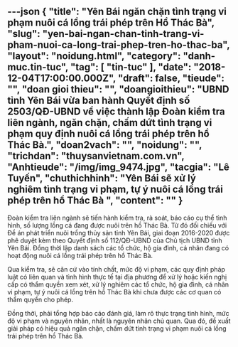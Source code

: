 ---json
{
    "title": "Yên Bái ngăn chặn tình trạng vi phạm nuôi cá lồng trái phép trên Hồ Thác Bà",
    "slug": "yen-bai-ngan-chan-tinh-trang-vi-pham-nuoi-ca-long-trai-phep-tren-ho-thac-ba",
    "layout": "noidung.html",
    "category": "danh-muc.tin-tuc",
    "tag": [
        "tin-tuc"
    ],
    "date": "2018-12-04T17:00:00.000Z",
    "draft": false,
    "tieude": "",
    "doan gioi thieu": "",
    "doangioithieu": "UBND tỉnh Yên Bái vừa ban hành Quyết định số 2503/QĐ-UBND về việc thành lập Đoàn kiểm tra liên ngành, ngăn chặn, chấm dứt tình trạng vi phạm quy định nuôi cá lồng trái phép trên hồ Thác Bà.",
    "doan2vach": "",
    "noidung": "",
    "trichdan": "thuysanvietnam.com.vn",
    "Anhtieude": "/img/img_9474.jpg",
    "tacgia": "Lê Tuyến",
    "chuthichhinh": "Yên Bái sẽ xử lý nghiêm tình trạng vi phạm, tự ý nuôi cá lồng trái phép trên hồ Thác Bà ",
    "__content__": ""
}
---
<p>Đo&agrave;n kiểm tra li&ecirc;n ng&agrave;nh sẽ tiến h&agrave;nh kiểm tra, r&agrave; so&aacute;t, b&aacute;o c&aacute;o cụ thể t&igrave;nh h&igrave;nh, số lượng lồng c&aacute; đang được nu&ocirc;i tr&ecirc;n hồ Th&aacute;c B&agrave;. Từ đ&oacute; đối chiếu với Đề &aacute;n ph&aacute;t triển nu&ocirc;i trồng thủy sản tỉnh Y&ecirc;n B&aacute;i, giai đoạn 2016-2020 được ph&ecirc; duyệt k&egrave;m theo Quyết định số 112/QĐ-UBND của Chủ tịch UBND tỉnh Y&ecirc;n B&aacute;i. Đồng thời lập danh s&aacute;ch c&aacute;c tổ chức, hộ gia đ&igrave;nh, c&aacute; nh&acirc;n đang c&oacute; hoạt động nu&ocirc;i c&aacute; lồng tr&aacute;i ph&eacute;p tr&ecirc;n hồ Th&aacute;c B&agrave;.</p>

<p>Qua kiểm tra, sẽ căn cứ v&agrave;o t&iacute;nh chất, mức độ vi phạm, c&aacute;c quy định ph&aacute;p luật c&oacute; li&ecirc;n quan v&agrave; t&igrave;nh h&igrave;nh thực tế tại địa phương để xử l&yacute; hoặc kiến nghị cấp c&oacute; thẩm quyền xem x&eacute;t, xử l&yacute; nghi&ecirc;m c&aacute;c tổ chức, hộ gia đ&igrave;nh, c&aacute; nh&acirc;n vi phạm, tự &yacute; nu&ocirc;i c&aacute; lồng tr&ecirc;n hồ Th&aacute;c B&agrave; khi chưa được c&aacute;c cơ quan c&oacute; thẩm quyền cho ph&eacute;p.</p>

<p>Đồng thời, phải tổng hợp b&aacute;o c&aacute;o đ&aacute;nh gi&aacute;, l&agrave;m r&otilde; thực trạng t&igrave;nh h&igrave;nh, mức độ vi phạm v&agrave; nguy&ecirc;n nh&acirc;n, nhất l&agrave; nguy&ecirc;n nh&acirc;n chủ quan. Qua đ&oacute;, đề xuất giải ph&aacute;p c&oacute; hiệu quả ngăn chặn, chấm dứt t&igrave;nh trạng vi phạm nu&ocirc;i c&aacute; lồng tr&aacute;i ph&eacute;p tr&ecirc;n hồ Th&aacute;c B&agrave;.</p>
